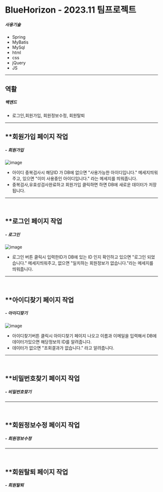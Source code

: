 # BlueHorizon - 2023.11 팀프로젝트
##### 사용기술
- Spring
- MyBatis
- MySql
- html
- css
- jQuery
- JS

---
## 역활
##### 백엔드
- 로그인,회원가입, 회원정보수정, 회원탈퇴

---
## **회원가입 페이지 작업
##### - 회원가입
![image](https://github.com/Shimhyeoungjune/BlueHorizon/assets/146051549/4779ffd7-35f5-4c81-963e-f8f5d6364090)

- 아이디 중복검사시 해당ID 가 DB에 없으면 "사용가능한 아이디입니다." 메세지띄워주고, 있으면 "이미 사용중인 아이디입니다." 라는 메세지를 띄워줍니다.
- 중복검사,유효성검사완료하고 회원가입 클릭하면 하면 DB에 새로운 데이터가 저장됩니다.
---
<br>

## **로그인 페이지 작업
##### - 로그인
![image](https://github.com/Shimhyeoungjune/BlueHorizon/assets/146051549/058a35d8-5e8a-49d9-945c-cfc6c8a31247)

- 로그인 버튼 클릭시 입력한ID가 DB에 있는 ID 인지 확인하고 있으면 "로그인 되었습니다." 메세지띄워주고, 없으면 "일치하는 회원정보가 없습니다."라는 메세지를 띄워줍니다.
---
<br>

## **아이디찾기 페이지 작업
##### - 아이디찾기
![image](https://github.com/Shimhyeoungjune/BlueHorizon/assets/146051549/18f8f081-74e8-48b7-8fd7-6fa3c3fe4e8f)

- 아이디찾기버튼 클릭시 아이디찾기 페이지 나오고  이름과 이메일을 입력해서 DB에 데이터가있으면 해당정보의 ID를 알려줍니다.
- 데이터가 없으면 "조회결과가 없습니다." 라고 알려줍니다.
---
<br>

## **비밀번호찾기 페이지 작업
##### - 비밀번호찾기

---
<br>

## **회원정보수정 페이지 작업
##### - 회원정보수정


---
<br>

## **회원탈퇴 페이지 작업
##### - 회원탈퇴
